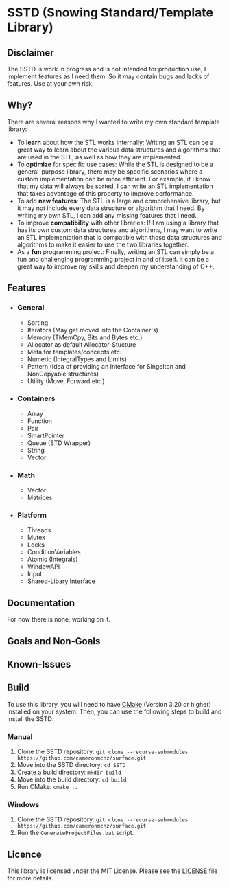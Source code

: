 # SSTD (Snowing Standard/Template Library)
## Disclaimer
The SSTD is work in progress and is not intended for production use, I implement features as I need them. So it may contain bugs and lacks of features. Use at your own risk.
## Why?
There are several reasons why I want~~ed~~ to write my own standard template library:
- To **learn** about how the STL works internally: Writing an STL can be a great way to learn about the various   data structures and algorithms that are used in the STL, as well as how they are implemented.
- To **optimize** for specific use cases: While the STL is designed to be a general-purpose library, there may be specific scenarios where a custom implementation can be more efficient. For example, if I know that my data will always be sorted, I can write an STL implementation that takes advantage of this property to improve performance.
- To add **new features**: The STL is a large and comprehensive library, but it may not include every data structure or algorithm that I need. By writing my own STL, I can add any missing features that I need.
- To improve **compatibility** with other libraries: If I am using a library that has its own custom data structures and algorithms, I may want to write an STL implementation that is compatible with those data structures and algorithms to make it easier to use the two libraries together.
- As a **fun** programming project: Finally, writing an STL can simply be a fun and challenging programming project in and of itself. It can be a great way to improve my skills and deepen my understanding of C++.
## Features
- ### General
  - Sorting
  - Iterators (May get moved into the Container's)
  - Memory (TMemCpy, Bits and Bytes etc.)
  - Allocator as default Allocator-Stucture
  - Meta for templates/concepts etc.
  - Numeric (IntegralTypes and Limits)
  - Pattern (Idea of providing an Interface for Singelton and NonCopyable structures)
  - Utility (Move, Forward etc.)
- ### Containers
  - Array
  - Function
  - Pair
  - SmartPointer
  - Queue (STD Wrapper)
  - String
  - Vector
- ### Math
  - Vector
  - Matrices
- ### Platform
  - Threads
  - Mutex
  - Locks
  - ConditionVariables
  - Atomic (Integrals)
  - WindowAPI
  - Input
  - Shared-Libary Interface
## Documentation
For now there is none, working on it.
## Goals and Non-Goals
## Known-Issues
## Build
To use this library, you will need to have [CMake](https://cmake.org/) (Version 3.20 or higher) installed on your system. Then, you can use the following steps to build and install the SSTD:

### Manual
1. Clone the SSTD repository: `git clone --recurse-submodules https://github.com/cameronmcnz/surface.git `
2. Move into the SSTD directory: `cd SSTD`
3. Create a build directory: `mkdir build`
4. Move into the build directory: `cd build`
5. Run CMake: `cmake ..`

### Windows
1. Clone the SSTD repository: `git clone --recurse-submodules https://github.com/cameronmcnz/surface.git `
2. Run the `GenerateProjectFiles.bat` script.
## Licence
This library is licensed under the MIT License. Please see the [LICENSE](https://github.com/Raining-Cloud/SSTD/blob/main/LICENCE.txt) file for more details.

